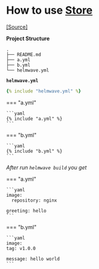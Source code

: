 # How to use [Store](https://helmwave.github.io/docs/0.20.x/yaml/#store)

[ [Source] ](https://github.com/helmwave/docs/tree/0.20.x/docs/examples/store-greeting-hello)


**Project Structure**

```console
.
├── README.md
├── a.yml
├── b.yml
└── helmwave.yml

```

**`helmwave.yml`**


```yaml
{% include "helmwave.yml" %}
```

=== "a.yml"

    ```yaml
    {% include "a.yml" %}
    ```

=== "b.yml"

    ```yaml
    {% include "b.yml" %}
    ```


*After run `helmwave build` you get*

=== "a.yml"

    ```yaml
    image:
      repository: nginx
    
    greeting: hello
    ```

=== "b.yml"

    ```yaml
    image:
    tag: v1.0.0
    
    message: hello world
    ```
